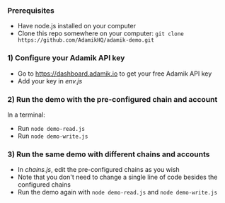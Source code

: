 ### Prerequisites
- Have node.js installed on your computer
- Clone this repo somewhere on your computer: `git clone https://github.com/AdamikHQ/adamik-demo.git`

### 1) Configure your Adamik API key

- Go to https://dashboard.adamik.io to get your free Adamik API key
- Add your key in _env.js_

### 2) Run the demo with the pre-configured chain and account

In a terminal:

- Run `node demo-read.js`
- Run `node demo-write.js`

### 3) Run the same demo with different chains and accounts

- In _chains.js_, edit the pre-configured chains as you wish
- Note that you don't need to change a single line of code besides the configured chains
- Run the demo again with `node demo-read.js` and `node demo-write.js`
